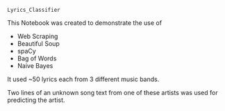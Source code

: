 `Lyrics_Classifier`

This Notebook was created to demonstrate the use of
  * Web Scraping
  * Beautiful Soup
  * spaCy
  * Bag of Words
  * Naive Bayes

It used ~50 lyrics each from 3 different music bands.

Two lines of an unknown song text from one of these artists was used for predicting the artist.
